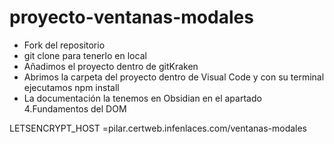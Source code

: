 # proyecto-ventanas-modales

- Fork del repositorio
- git clone para tenerlo en local
- Añadimos el proyecto dentro de gitKraken
- Abrimos la carpeta del proyecto dentro de Visual Code y con su terminal ejecutamos npm install
- La documentación la tenemos en Obsidian en el apartado 4.Fundamentos del DOM

LETSENCRYPT_HOST =pilar.certweb.infenlaces.com/ventanas-modales

